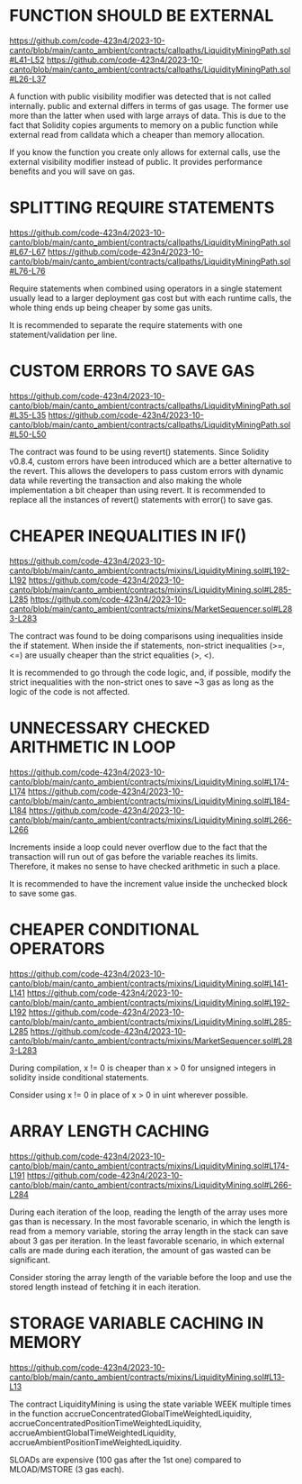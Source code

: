 # FUNCTION SHOULD BE EXTERNAL
https://github.com/code-423n4/2023-10-canto/blob/main/canto_ambient/contracts/callpaths/LiquidityMiningPath.sol#L41-L52
https://github.com/code-423n4/2023-10-canto/blob/main/canto_ambient/contracts/callpaths/LiquidityMiningPath.sol#L26-L37

A function with public visibility modifier was detected that is not called internally.
public and external differs in terms of gas usage. The former use more than the latter when used with large arrays of data. This is due to the fact that Solidity copies arguments to memory on a public function while external read from calldata which a cheaper than memory allocation.

If you know the function you create only allows for external calls, use the external visibility modifier instead of public. It provides performance benefits and you will save on gas.

# SPLITTING REQUIRE STATEMENTS
https://github.com/code-423n4/2023-10-canto/blob/main/canto_ambient/contracts/callpaths/LiquidityMiningPath.sol#L67-L67
https://github.com/code-423n4/2023-10-canto/blob/main/canto_ambient/contracts/callpaths/LiquidityMiningPath.sol#L76-L76

Require statements when combined using operators in a single statement usually lead to a larger deployment gas cost but with each runtime calls, the whole thing ends up being cheaper by some gas units.

It is recommended to separate the require statements with one statement/validation per line.

# CUSTOM ERRORS TO SAVE GAS
https://github.com/code-423n4/2023-10-canto/blob/main/canto_ambient/contracts/callpaths/LiquidityMiningPath.sol#L35-L35
https://github.com/code-423n4/2023-10-canto/blob/main/canto_ambient/contracts/callpaths/LiquidityMiningPath.sol#L50-L50

The contract was found to be using revert() statements. Since Solidity v0.8.4, custom errors have been introduced which are a better alternative to the revert.
This allows the developers to pass custom errors with dynamic data while reverting the transaction and also making the whole implementation a bit cheaper than using revert.
It is recommended to replace all the instances of revert() statements with error() to save gas.


# CHEAPER INEQUALITIES IN IF()
https://github.com/code-423n4/2023-10-canto/blob/main/canto_ambient/contracts/mixins/LiquidityMining.sol#L192-L192
https://github.com/code-423n4/2023-10-canto/blob/main/canto_ambient/contracts/mixins/LiquidityMining.sol#L285-L285
https://github.com/code-423n4/2023-10-canto/blob/main/canto_ambient/contracts/mixins/MarketSequencer.sol#L283-L283

The contract was found to be doing comparisons using inequalities inside the if statement.
When inside the if statements, non-strict inequalities (>=, <=) are usually cheaper than the strict equalities (>, <).

It is recommended to go through the code logic, and, if possible, modify the strict inequalities with the non-strict ones to save ~3 gas as long as the logic of the code is not affected.

# UNNECESSARY CHECKED ARITHMETIC IN LOOP
https://github.com/code-423n4/2023-10-canto/blob/main/canto_ambient/contracts/mixins/LiquidityMining.sol#L174-L174
https://github.com/code-423n4/2023-10-canto/blob/main/canto_ambient/contracts/mixins/LiquidityMining.sol#L184-L184
https://github.com/code-423n4/2023-10-canto/blob/main/canto_ambient/contracts/mixins/LiquidityMining.sol#L266-L266

Increments inside a loop could never overflow due to the fact that the transaction will run out of gas before the variable reaches its limits. Therefore, it makes no sense to have checked arithmetic in such a place.

It is recommended to have the increment value inside the unchecked block to save some gas.

# CHEAPER CONDITIONAL OPERATORS
https://github.com/code-423n4/2023-10-canto/blob/main/canto_ambient/contracts/mixins/LiquidityMining.sol#L141-L141
https://github.com/code-423n4/2023-10-canto/blob/main/canto_ambient/contracts/mixins/LiquidityMining.sol#L192-L192
https://github.com/code-423n4/2023-10-canto/blob/main/canto_ambient/contracts/mixins/LiquidityMining.sol#L285-L285
https://github.com/code-423n4/2023-10-canto/blob/main/canto_ambient/contracts/mixins/MarketSequencer.sol#L283-L283

During compilation, x != 0 is cheaper than x > 0 for unsigned integers in solidity inside conditional statements.

Consider using x != 0 in place of x > 0 in uint wherever possible.


# ARRAY LENGTH CACHING
https://github.com/code-423n4/2023-10-canto/blob/main/canto_ambient/contracts/mixins/LiquidityMining.sol#L174-L191
https://github.com/code-423n4/2023-10-canto/blob/main/canto_ambient/contracts/mixins/LiquidityMining.sol#L266-L284

During each iteration of the loop, reading the length of the array uses more gas than is necessary. In the most favorable scenario, in which the length is read from a memory variable, storing the array length in the stack can save about 3 gas per iteration. In the least favorable scenario, in which external calls are made during each iteration, the amount of gas wasted can be significant.

Consider storing the array length of the variable before the loop and use the stored length instead of fetching it in each iteration.

# STORAGE VARIABLE CACHING IN MEMORY
https://github.com/code-423n4/2023-10-canto/blob/main/canto_ambient/contracts/mixins/LiquidityMining.sol#L13-L13

The contract LiquidityMining is using the state variable WEEK multiple times in the function accrueConcentratedGlobalTimeWeightedLiquidity, accrueConcentratedPositionTimeWeightedLiquidity, accrueAmbientGlobalTimeWeightedLiquidity, accrueAmbientPositionTimeWeightedLiquidity.

SLOADs are expensive (100 gas after the 1st one) compared to MLOAD/MSTORE (3 gas each).

